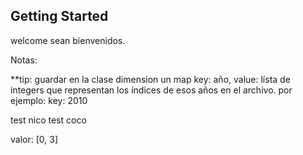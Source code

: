 ## Getting Started
welcome
sean bienvenidos.

Notas:

**tip: guardar en la clase dimension un map key: año, value: lísta de integers que representan los índices de esos años en el archivo.
por ejemplo:
key:
2010

test nico
test coco

valor:
[0, 3]
